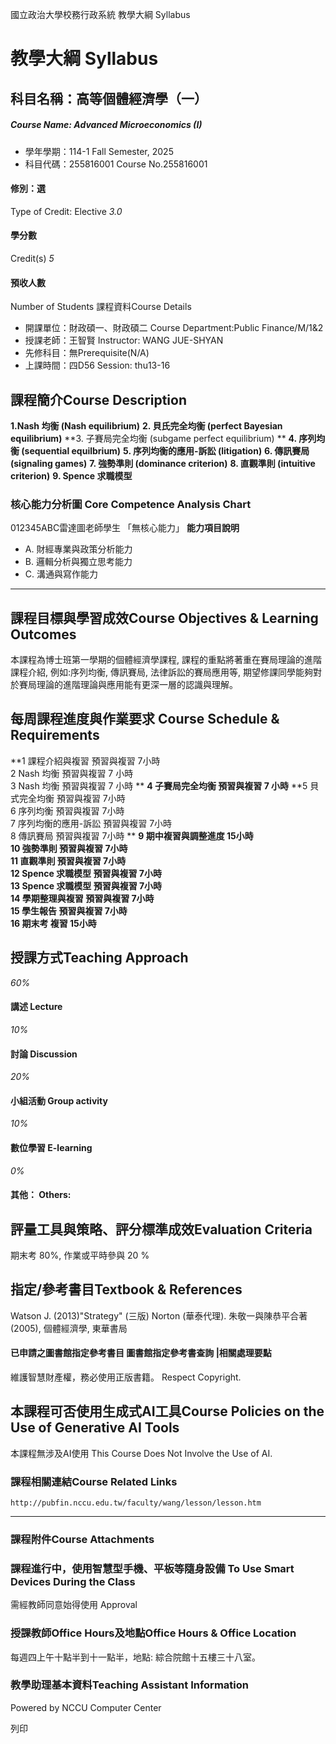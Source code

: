 國立政治大學校務行政系統 教學大綱 Syllabus
# 教學大綱 Syllabus
##  科目名稱：高等個體經濟學（一）
#####  Course Name: Advanced Microeconomics (I)
  * 學年學期：114-1 Fall Semester, 2025 
  * 科目代碼：255816001 Course No.255816001


#### 修別：選
Type of Credit: Elective 
_3.0_
#### 學分數
Credit(s)
_5_
#### 預收人數
Number of Students
課程資料Course Details
  * 開課單位：財政碩一、財政碩二 Course Department:Public Finance/M/1&2 
  * 授課老師：王智賢 Instructor: WANG JUE-SHYAN 
  * 先修科目：無Prerequisite(N/A)
  * 上課時間：四D56 Session: thu13-16


##  課程簡介Course Description
**1.Nash 均衡 (Nash equilibrium)**
**2. 貝氏完全均衡 (perfect Bayesian equilibrium)**
**3. 子賽局完全均衡 (subgame perfect equilibrium) **
**4. 序列均衡 (sequential equilbrium)**
**5. 序列均衡的應用-訴訟 (litigation)**
**6. 傳訊賽局 (signaling games)**
**7. 強勢準則 (dominance criterion)**
**8. 直觀準則 (intuitive criterion)**
**9. Spence 求職模型**
###  核心能力分析圖 Core Competence Analysis Chart
012345ABC雷達圖老師學生
「無核心能力」 
**能力項目說明**
  * A. 財經專業與政策分析能力
  * B. 邏輯分析與獨立思考能力
  * C. 溝通與寫作能力


* * *
##  課程目標與學習成效Course Objectives & Learning Outcomes 
本課程為博士班第一學期的個體經濟學課程, 課程的重點將著重在賽局理論的進階課程介紹, 例如:序列均衡, 傳訊賽局, 法律訴訟的賽局應用等, 期望修課同學能夠對於賽局理論的進階理論與應用能有更深一層的認識與理解。
##  每周課程進度與作業要求 Course Schedule & Requirements
**1 課程介紹與複習 預習與複習 7小時  
2 Nash 均衡 預習與複習 7 小時  
3 Nash 均衡 預習與複習 7 小時 **
**4 子賽局完全均衡 預習與複習 7 小時**
**5 貝式完全均衡 預習與複習 7小時  
6 序列均衡 預習與複習 7小時  
7 序列均衡的應用-訴訟 預習與複習 7小時  
8 傳訊賽局 預習與複習 7小時 **
**9 期中複習與調整進度 15小時  
10 強勢準則 預習與複習 7小時  
11 直觀準則 預習與複習 7小時  
12 Spence 求職模型 預習與複習 7小時  
13 Spence 求職模型 預習與複習 7小時  
14 學期整理與複習 預習與複習 7小時  
15 學生報告 預習與複習 7小時  
16 期末考 複習 15小時**
##  授課方式Teaching Approach
_60%_
####  講述 Lecture
_10%_
####  討論 Discussion
_20%_
####  小組活動 Group activity
_10%_
####  數位學習 E-learning
_0%_
####  其他： Others:
##  評量工具與策略、評分標準成效Evaluation Criteria
期末考 80%, 作業或平時參與 20 %
##  指定/參考書目Textbook & References
Watson J. (2013)"Strategy" (三版) Norton (華泰代理).
朱敬一與陳恭平合著 (2005), 個體經濟學, 東華書局
####  已申請之圖書館指定參考書目  圖書館指定參考書查詢 |相關處理要點
維護智慧財產權，務必使用正版書籍。 Respect Copyright.
##  本課程可否使用生成式AI工具Course Policies on the Use of Generative AI Tools
本課程無涉及AI使用 This Course Does Not Involve the Use of AI.
###  課程相關連結Course Related Links
```
http://pubfin.nccu.edu.tw/faculty/wang/lesson/lesson.htm
```

* * *
###  課程附件Course Attachments
###  課程進行中，使用智慧型手機、平板等隨身設備 To Use Smart Devices During the Class
需經教師同意始得使用  Approval
###  授課教師Office Hours及地點Office Hours & Office Location
每週四上午十點半到十一點半，地點: 綜合院館十五樓三十八室。
###  教學助理基本資料Teaching Assistant Information
Powered by NCCU Computer Center
  
列印
